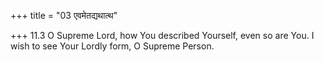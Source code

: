 +++
title = "03 एवमेतद्यथात्थ"

+++
11.3 O Supreme Lord, how You described Yourself, even so are You. I wish
to see Your Lordly form, O Supreme Person.
